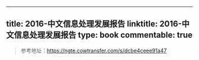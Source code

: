 
---
title: 2016-中文信息处理发展报告
linktitle: 2016-中文信息处理发展报告
type: book
commentable: true
---

> 参考地址：https://ngte.cowtransfer.com/s/dcbe4ceee91a47

    